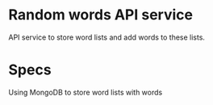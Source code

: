 # Random words API service
API service to store word lists and add words to these lists.

# Specs
Using MongoDB to store word lists with words